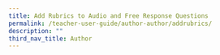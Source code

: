 ```yaml
---
title: Add Rubrics to Audio and Free Response Questions
permalink: /teacher-user-guide/author-author/addrubrics/
description: ""
third_nav_title: Author
---
```

